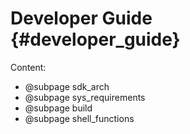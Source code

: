 Developer Guide	{#developer_guide}
==========

Content:

- @subpage sdk_arch
- @subpage sys_requirements
- @subpage build
- @subpage shell_functions
